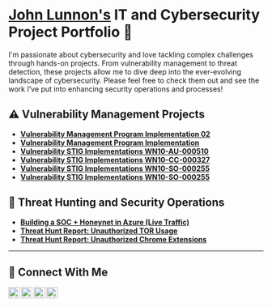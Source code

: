 # <a href="https://www.linkedin.com/in/johnlunnon/">John Lunnon's</a> IT and Cybersecurity Project Portfolio 🔐  

I'm passionate about cybersecurity and love tackling complex challenges through hands-on projects. From vulnerability management to threat detection, these projects allow me to dive deep into the ever-evolving landscape of cybersecurity. Please feel free to check them out and see the work I’ve put into enhancing security operations and processes!


## ⚠️ Vulnerability Management Projects

- **[Vulnerability Management Program Implementation 02](https://github.com/JohnLunnon-cyber/vulnerability-management-program-02)**
- **[Vulnerability Management Program Implementation](https://github.com/JohnLunnon-cyber/vulnerability-management-program/tree/main)**
- **[Vulnerability STIG Implementations WN10-AU-000510 ](https://github.com/JohnLunnon-cyber/STIG-Implementations)**
- **[Vulnerability STIG Implementations WN10-CC-000327 ](https://github.com/JohnLunnon-cyber/STIGS-WN10-CC-000327)**
- **[Vulnerability STIG Implementations WN10-SO-000255 ](https://github.com/JohnLunnon-cyber/WN10-SO-000255-STIG-IMPLEMENTATION/blob/main/README.md)**
- **[Vulnerability STIG Implementations WN10-SO-000255 ](https://github.com/JohnLunnon-cyber/WN10-CC-000035-STIG-IMPLEMENTATION/tree/main)**

## 🚨 Threat Hunting and Security Operations

- **[Building a SOC + Honeynet in Azure (Live Traffic)](https://github.com/JohnLunnon-cyber/Creating-a-Live-SOC-Honeynet-in-Azure)**
- **[Threat Hunt Report: Unauthorized TOR Usage](https://github.com/JohnLunnon-cyber/threat-hunting-scenario-tor)**
- **[Threat Hunt Report: Unauthorized Chrome Extensions](https://github.com/JohnLunnon-cyber/Threat-Hunt-Unauthorized-Chrome-Extension-Usage-on-VM-/tree/main)**
<hr/>

## 🤳 Connect With Me

[<img align="left" alt="___________ | YouTube" width="22px" src="https://cdn.jsdelivr.net/npm/simple-icons@v3/icons/youtube.svg" />][youtube]
[<img align="left" alt="___________ | Twitter" width="22px" src="https://cdn.jsdelivr.net/npm/simple-icons@v3/icons/twitter.svg" />][twitter]
[<img align="left" alt="___________ | LinkedIn" width="22px" src="https://cdn.jsdelivr.net/npm/simple-icons@v3/icons/linkedin.svg" />][linkedin]
[<img align="left" alt="___________ | Instagram" width="22px" src="https://cdn.jsdelivr.net/npm/simple-icons@v3/icons/instagram.svg" />][instagram]

[twitter]: https://twitter.com/___________
[youtube]: https://www.youtube.com/c/___________
[instagram]: https://www.instagram.com/___________
[linkedin]: https://www.linkedin.com/in/john-lunnon/

<!--
<img width="35" alt="image" src="https://github.com/user-attachments/assets/2f41c7cd-5ea8-4475-b451-a37161b6c3fb"> 
<img width="35" alt="image" src="https://github.com/user-attachments/assets/77649969-9910-4994-8b96-74a116cfb2a8">
-->


